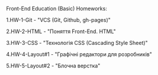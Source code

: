 Front-End Education (Basic)
Homeworks:

1.HW-1-Git - "VCS (Git, Github, gh-pages)"  

2.HW-2-HTML - "Поняття Front-End. HTML"  

3.HW-3-CSS - "Технологія CSS (Cascading Style Sheet)"  

4.HW-4-Layout#1 - "Графічні редактори для розробників"  

5.HW-5-Layout#2 - "Блочна верстка"
